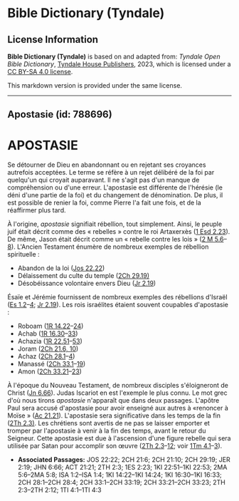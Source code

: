 # Bible Dictionary (Tyndale)

## License Information

**Bible Dictionary (Tyndale)** is based on and adapted from: _Tyndale Open Bible Dictionary_, [Tyndale House Publishers](https://tyndaleopenresources.com/), 2023, which is licensed under a [CC BY-SA 4.0 license](https://creativecommons.org/licenses/by-sa/4.0/legalcode.en).

This markdown version is provided under the same license.



--------------------------------

## Apostasie (id: 788696)

APOSTASIE
=========

Se détourner de Dieu en abandonnant ou en rejetant ses croyances autrefois acceptées. Le terme se réfère à un rejet délibéré de la foi par quelqu'un qui croyait auparavant. Il ne s'agit pas d'un manque de compréhension ou d'une erreur. L'apostasie est différente de l'hérésie (le déni d'une partie de la foi) et du changement de dénomination. De plus, il est possible de renier la foi, comme Pierre l'a fait une fois, et de la réaffirmer plus tard.

À l'origine, *apostasie* signifiait rébellion, tout simplement. Ainsi, le peuple juif était décrit comme des « rebelles » contre le roi Artaxerxès ([1 Esd 2\.23](https://ref.ly/1Esd2:23)). De même, Jason était décrit comme un « rebelle contre les lois » ([2 M 5\.6](https://ref.ly/2Macc5:6-2Macc5:8)–[8](https://ref.ly/2Macc5:6-2Macc5:8)). L'Ancien Testament énumère de nombreux exemples de rébellion spirituelle :

* Abandon de la loi ([Jos 22\.22](https://ref.ly/Josh22:22))
* Délaissement du culte du temple ([2Ch 29\.19\)](https://ref.ly/2Chr29:19)
* Désobéissance volontaire envers Dieu ([Jr 2\.19](https://ref.ly/Jer2:19))

Ésaïe et Jérémie fournissent de nombreux exemples des rébellions d'Israël ([Es 1\.2](https://ref.ly/Isa1:2-Isa1:4)–[4](https://ref.ly/Isa1:2-Isa1:4); [Jr 2\.19](https://ref.ly/Jer2:19)). Les rois israélites étaient souvent coupables d'apostasie :

* Roboam ([1R 14\.22](https://ref.ly/1Kgs14:22-1Kgs14:24)–[24](https://ref.ly/1Kgs14:22-1Kgs14:24))
* Achab ([1R 16\.30](https://ref.ly/1Kgs16:30-1Kgs16:33)–[33](https://ref.ly/1Kgs16:30-1Kgs16:33))
* Achazia ([1R 22\.51](https://ref.ly/1Kgs22:51-1Kgs22:53)–[53](https://ref.ly/1Kgs22:51-1Kgs22:53))
* Joram ([2Ch 21\.6, 10](https://ref.ly/2Chr21:6,2Chr21:10))
* Achaz ([2Ch 28\.1](https://ref.ly/2Chr28:1-2Chr28:4)–[4](https://ref.ly/2Chr28:1-2Chr28:4))
* Manassé ([2Ch 33\.1](https://ref.ly/2Chr33:1-2Chr33:19)–[19](https://ref.ly/2Chr33:1-2Chr33:19))
* Amon ([2Ch 33\.21](https://ref.ly/2Chr33:21-2Chr33:23)–[23](https://ref.ly/2Chr33:21-2Chr33:23))

À l'époque du Nouveau Testament, de nombreux disciples s'éloigneront de Christ ([Jn 6\.66](https://ref.ly/John6:66)). Judas Iscariot en est l'exemple le plus connu. Le mot grec d'où nous tirons *apostasie* n'apparaît que dans deux passages. L'apôtre Paul sera accusé d'apostasie pour avoir enseigné aux autres à «renoncer à Moïse » ([Ac 21\.21](https://ref.ly/Acts21:21)). L'apostasie sera significative dans les temps de la fin ([2Th 2\.3\)](https://ref.ly/2Thess2:3). Les chrétiens sont avertis de ne pas se laisser emporter et tromper par l'apostasie à venir à la fin des temps, avant le retour du Seigneur. Cette apostasie est due à l'ascension d'une figure rebelle qui sera utilisée par Satan pour accomplir son œuvre ([2Th 2\.3](https://ref.ly/2Thess2:3-2Thess2:12)–[12](https://ref.ly/2Thess2:3-2Thess2:12); voir [1Tm 4\.1](https://ref.ly/1Tim4:1-1Tim4:3)–[3](https://ref.ly/1Tim4:1-1Tim4:3)).

* **Associated Passages:** JOS 22:22; 2CH 21:6; 2CH 21:10; 2CH 29:19; JER 2:19; JHN 6:66; ACT 21:21; 2TH 2:3; 1ES 2:23; 1KI 22:51–1KI 22:53; 2MA 5:6–2MA 5:8; ISA 1:2–ISA 1:4; 1KI 14:22–1KI 14:24; 1KI 16:30–1KI 16:33; 2CH 28:1–2CH 28:4; 2CH 33:1–2CH 33:19; 2CH 33:21–2CH 33:23; 2TH 2:3–2TH 2:12; 1TI 4:1–1TI 4:3

